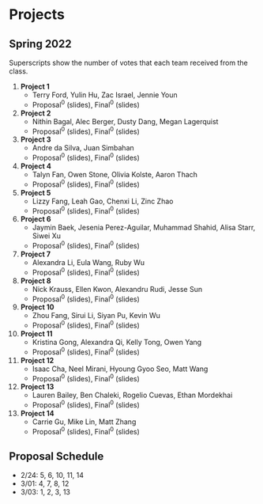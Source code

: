 # Projects

## Spring 2022

Superscripts show the number of votes that each team received from the class.

1. **Project 1**
   * Terry Ford, Yulin Hu, Zac Israel, Jennie Youn
   * Proposal<sup>0</sup> 
     (slides), 
      Final<sup>0</sup>
      (slides)
1. **Project 2**
   * Nithin Bagal, Alec Berger, Dusty Dang, Megan Lagerquist
   * Proposal<sup>0</sup> 
     (slides), 
      Final<sup>0</sup>
      (slides)
1. **Project 3**
   * Andre da Silva, Juan Simbahan
   * Proposal<sup>0</sup> 
     (slides), 
      Final<sup>0</sup>
      (slides)
1. **Project 4**
   * Talyn Fan, Owen Stone, Olivia Kolste, Aaron Thach
   * Proposal<sup>0</sup> 
     (slides), 
      Final<sup>0</sup>
      (slides)    
1. **Project 5**
   * Lizzy Fang, Leah Gao, Chenxi Li, Zinc Zhao
   * Proposal<sup>0</sup> 
     (slides), 
      Final<sup>0</sup>
      (slides)
1. **Project 6**
   * Jaymin Baek, Jesenia Perez-Aguilar, Muhammad Shahid, Alisa Starr, Siwei Xu
   * Proposal<sup>0</sup> 
     (slides), 
      Final<sup>0</sup>
      (slides)
1. **Project 7**
   * Alexandra Li, Eula Wang, Ruby Wu
   * Proposal<sup>0</sup> 
     (slides), 
      Final<sup>0</sup>
      (slides)
1. **Project 8**
   * Nick Krauss, Ellen Kwon, Alexandru Rudi, Jesse Sun
   * Proposal<sup>0</sup> 
     (slides), 
      Final<sup>0</sup>
      (slides)
1. **Project 10**
   * Zhou Fang, Sirui Li, Siyan Pu, Kevin Wu
   * Proposal<sup>0</sup> 
     (slides), 
      Final<sup>0</sup>
      (slides)
1. **Project 11**
   * Kristina Gong, Alexandra Qi, Kelly Tong, Owen Yang
   * Proposal<sup>0</sup> 
     (slides), 
      Final<sup>0</sup>
      (slides)
1. **Project 12** 
   * Isaac Cha, Neel Mirani, Hyoung Gyoo Seo, Matt Wang
   * Proposal<sup>0</sup> 
     (slides), 
      Final<sup>0</sup>
      (slides)
1. **Project 13**
   * Lauren Bailey, Ben Chaleki, Rogelio Cuevas, Ethan Mordekhai
   * Proposal<sup>0</sup> 
     (slides), 
      Final<sup>0</sup>
      (slides)
1. **Project 14**
   * Carrie Gu, Mike Lin, Matt Zhang
   * Proposal<sup>0</sup> 
     (slides), 
      Final<sup>0</sup>
      (slides)
   
## Proposal Schedule

* 2/24: 5, 6, 10, 11, 14
* 3/01: 4, 7, 8, 12
* 3/03: 1, 2, 3, 13

<!--
## Ideas

* Given one or more named entities, list the most relevant events in time order using the [NYTimes APIs](https://developer.nytimes.com/get-started).
* Given a situation in text, find the most relevant qutoes from the [Wise Quotes](https://canvas.emory.edu/courses/83264/files/5410197/download?download_frd=1).
* Given one or more events, find the most relevant stories from the [Aesop's Fables](https://canvas.emory.edu/courses/83264/files/5410213/download?download_frd=1).
-->